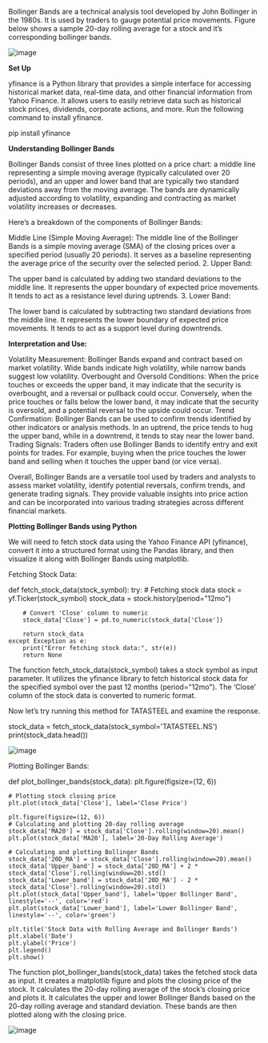 Bollinger Bands are a technical analysis tool developed by John Bollinger in the 1980s. It is used by traders to gauge potential price movements. Figure below shows a sample 20-day rolling average for a stock and it’s corresponding bollinger bands.

![image](https://github.com/Alphawarrior21/LiveFinanceDataStream/assets/30016067/a1aa3000-22b0-4265-8d8f-b1b5464d4676)

**Set Up**

yfinance is a Python library that provides a simple interface for accessing historical market data, real-time data, and other financial information from Yahoo Finance. It allows users to easily retrieve data such as historical stock prices, dividends, corporate actions, and more. Run the following command to install yfinance.

pip install yfinance

**Understanding Bollinger Bands**

Bollinger Bands consist of three lines plotted on a price chart: a middle line representing a simple moving average (typically calculated over 20 periods), and an upper and lower band that are typically two standard deviations away from the moving average. The bands are dynamically adjusted according to volatility, expanding and contracting as market volatility increases or decreases.

Here’s a breakdown of the components of Bollinger Bands:

Middle Line (Simple Moving Average):
The middle line of the Bollinger Bands is a simple moving average (SMA) of the closing prices over a specified period (usually 20 periods).
It serves as a baseline representing the average price of the security over the selected period.
2. Upper Band:

The upper band is calculated by adding two standard deviations to the middle line.
It represents the upper boundary of expected price movements.
It tends to act as a resistance level during uptrends.
3. Lower Band:

The lower band is calculated by subtracting two standard deviations from the middle line.
It represents the lower boundary of expected price movements.
It tends to act as a support level during downtrends.

**Interpretation and Use:**

Volatility Measurement: Bollinger Bands expand and contract based on market volatility. Wide bands indicate high volatility, while narrow bands suggest low volatility.
Overbought and Oversold Conditions: When the price touches or exceeds the upper band, it may indicate that the security is overbought, and a reversal or pullback could occur. Conversely, when the price touches or falls below the lower band, it may indicate that the security is oversold, and a potential reversal to the upside could occur.
Trend Confirmation: Bollinger Bands can be used to confirm trends identified by other indicators or analysis methods. In an uptrend, the price tends to hug the upper band, while in a downtrend, it tends to stay near the lower band.
Trading Signals: Traders often use Bollinger Bands to identify entry and exit points for trades. For example, buying when the price touches the lower band and selling when it touches the upper band (or vice versa).

Overall, Bollinger Bands are a versatile tool used by traders and analysts to assess market volatility, identify potential reversals, confirm trends, and generate trading signals. They provide valuable insights into price action and can be incorporated into various trading strategies across different financial markets.

**Plotting Bollinger Bands using Python**

We will need to fetch stock data using the Yahoo Finance API (yfinance), convert it into a structured format using the Pandas library, and then visualize it along with Bollinger Bands using matplotlib.

Fetching Stock Data:

def fetch_stock_data(stock_symbol):
    try:
        # Fetching stock data
        stock = yf.Ticker(stock_symbol)
        stock_data = stock.history(period="12mo")

        # Convert 'Close' column to numeric
        stock_data['Close'] = pd.to_numeric(stock_data['Close'])
    
        return stock_data
    except Exception as e:
        print("Error fetching stock data:", str(e))
        return None

        
The function fetch_stock_data(stock_symbol) takes a stock symbol as input parameter.
It utilizes the yfinance library to fetch historical stock data for the specified symbol over the past 12 months (period="12mo").
The ‘Close’ column of the stock data is converted to numeric format.

Now let’s try running this method for TATASTEEL and examine the response.

stock_data = fetch_stock_data(stock_symbol='TATASTEEL.NS')
print(stock_data.head())

![image](https://github.com/Alphawarrior21/LiveFinanceDataStream/assets/30016067/95975d8f-4b59-408d-86ac-f696905b356c)

Plotting Bollinger Bands:

def plot_bollinger_bands(stock_data):
    plt.figure(figsize=(12, 6))
    
    # Plotting stock closing price
    plt.plot(stock_data['Close'], label='Close Price')

    plt.figure(figsize=(12, 6))
    # Calculating and plotting 20-day rolling average
    stock_data['MA20'] = stock_data['Close'].rolling(window=20).mean()
    plt.plot(stock_data['MA20'], label='20-Day Rolling Average')

    # Calculating and plotting Bollinger Bands
    stock_data['20D_MA'] = stock_data['Close'].rolling(window=20).mean()
    stock_data['Upper_band'] = stock_data['20D_MA'] + 2 * stock_data['Close'].rolling(window=20).std()
    stock_data['Lower_band'] = stock_data['20D_MA'] - 2 * stock_data['Close'].rolling(window=20).std()
    plt.plot(stock_data['Upper_band'], label='Upper Bollinger Band', linestyle='--', color='red')
    plt.plot(stock_data['Lower_band'], label='Lower Bollinger Band', linestyle='--', color='green')
    
    plt.title('Stock Data with Rolling Average and Bollinger Bands')
    plt.xlabel('Date')
    plt.ylabel('Price')
    plt.legend()
    plt.show()

    
The function plot_bollinger_bands(stock_data) takes the fetched stock data as input.
It creates a matplotlib figure and plots the closing price of the stock.
It calculates the 20-day rolling average of the stock’s closing price and plots it.
It calculates the upper and lower Bollinger Bands based on the 20-day rolling average and standard deviation.
These bands are then plotted along with the closing price.

![image](https://github.com/Alphawarrior21/LiveFinanceDataStream/assets/30016067/e49814d6-04a2-4aa8-8865-9a8eed9d6563)






